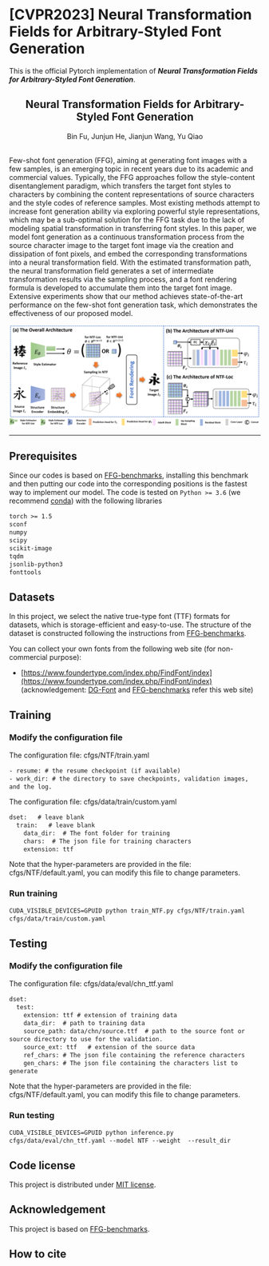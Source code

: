 # [CVPR2023] Neural Transformation Fields for Arbitrary-Styled Font Generation
This is the official Pytorch implementation of ***Neural Transformation Fields for Arbitrary-Styled Font Generation***. 

## <center> Neural Transformation Fields for Arbitrary-Styled Font Generation </center>

<center>Bin Fu, Junjun He, Jianjun Wang, Yu Qiao</center>

\
Few-shot font generation (FFG), aiming at generating font images with a few samples, is an emerging topic in recent years due to its academic and commercial values. Typically, the FFG approaches follow the style-content disentanglement paradigm, which transfers the target font styles to characters by combining the content representations of source characters and the style codes of reference samples. Most existing methods attempt to increase font generation ability via exploring powerful style representations, which may be a sub-optimal solution for the FFG task due to the lack of modeling spatial transformation in transferring font styles. In this paper, we model font generation as a continuous transformation process from the source character image to the target font image via the creation and dissipation of font pixels, and embed the corresponding transformations into a neural transformation field. With the estimated transformation path, the neural transformation field generates a set of intermediate transformation results via the sampling process, and a font rendering formula is developed to accumulate them into the target font image. Extensive experiments show that our method achieves state-of-the-art performance on the few-shot font generation task, which demonstrates the effectiveness of our proposed model. 

![framework](framework.png)

* * *

## Prerequisites

Since our codes is based on [FFG-benchmarks](https://github.com/clovaai/fewshot-font-generation), installing this benchmark and then putting our code into the corresponding positions is the fastest way to implement our model. 
The code is tested on `Python >= 3.6` (we recommend [conda](https://docs.anaconda.com/anaconda/install/linux/)) with the following libraries

```
torch >= 1.5
sconf
numpy
scipy
scikit-image
tqdm
jsonlib-python3
fonttools
```

## Datasets

In this project, we select the native true-type font (TTF) formats for datasets, which is storage-efficient and easy-to-use. The structure of the dataset is constructed following the instructions from [FFG-benchmarks](https://github.com/clovaai/fewshot-font-generation). 

You can collect your own fonts from the following web site (for non-commercial purpose):

- [https://www.foundertype.com/index.php/FindFont/index](https://www.foundertype.com/index.php/FindFont/index) (acknowledgement: [DG-Font](https://github.com/ecnuycxie/DG-Font) and [FFG-benchmarks](https://github.com/clovaai/fewshot-font-generation) refer this web site)


## Training

### Modify the configuration file

The configuration file: cfgs/NTF/train.yaml
```
- resume: # the resume checkpoint (if available)
- work_dir: # the directory to save checkpoints, validation images, and the log.
```

The configuration file: cfgs/data/train/custom.yaml
```
dset:   # leave blank
  train:   # leave blank
    data_dir:  # The font folder for training
    chars:  # The json file for training characters
    extension: ttf
```

Note that the hyper-parameters are provided in the file: cfgs/NTF/default.yaml, you can modify this file to change parameters. 

### Run training
```
CUDA_VISIBLE_DEVICES=GPUID python train_NTF.py cfgs/NTF/train.yaml cfgs/data/train/custom.yaml
```

## Testing

### Modify the configuration file

The configuration file: cfgs/data/eval/chn_ttf.yaml
```
dset:
  test:
    extension: ttf # extension of training data
    data_dir:  # path to training data
    source_path: data/chn/source.ttf  # path to the source font or source directory to use for the validation.
    source_ext: ttf   # extension of the source data
    ref_chars: # The json file containing the reference characters
    gen_chars: # The json file containing the characters list to generate
```

Note that the hyper-parameters are provided in the file: cfgs/NTF/default.yaml, you can modify this file to change parameters. 

### Run testing
```
CUDA_VISIBLE_DEVICES=GPUID python inference.py cfgs/data/eval/chn_ttf.yaml --model NTF --weight  --result_dir 
```

## Code license

This project is distributed under [MIT license](LICENSE).

## Acknowledgement

This project is based on [FFG-benchmarks](https://github.com/clovaai/fewshot-font-generation).

## How to cite

```

```
